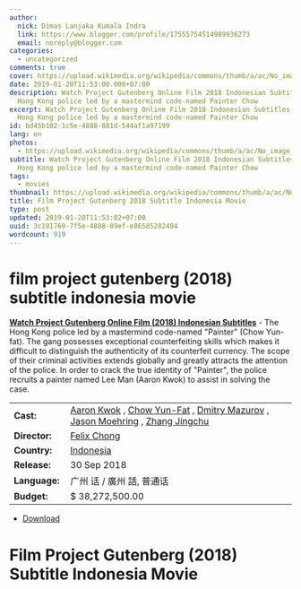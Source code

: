 ```yaml
---
author:
  nick: Dimas Lanjaka Kumala Indra
  link: https://www.blogger.com/profile/17555754514989936273
  email: noreply@blogger.com
categories:
  - uncategorized
comments: true
cover: https://upload.wikimedia.org/wikipedia/commons/thumb/a/ac/No_image_available.svg/2048px-No_image_available.svg.png
date: 2019-01-20T11:53:00.000+07:00
description: Watch Project Gutenberg Online Film 2018 Indonesian Subtitles - The
  Hong Kong police led by a mastermind code-named Painter Chow
excerpt: Watch Project Gutenberg Online Film 2018 Indonesian Subtitles - The
  Hong Kong police led by a mastermind code-named Painter Chow
id: bd45b102-1c5e-4888-881d-544af1a97199
lang: en
photos:
  - https://upload.wikimedia.org/wikipedia/commons/thumb/a/ac/No_image_available.svg/2048px-No_image_available.svg.png
subtitle: Watch Project Gutenberg Online Film 2018 Indonesian Subtitles - The
  Hong Kong police led by a mastermind code-named Painter Chow
tags:
  - movies
thumbnail: https://upload.wikimedia.org/wikipedia/commons/thumb/a/ac/No_image_available.svg/2048px-No_image_available.svg.png
title: Film Project Gutenberg 2018 Subtitle Indonesia Movie
type: post
updated: 2019-01-20T11:53:02+07:00
uuid: 3c191769-7f5e-4888-89ef-e86585282494
wordcount: 919
---
```


<h1 for="title" class="notranslate">film project gutenberg (2018) subtitle indonesia  movie</h1>  <div>  <div class="entry-content entry-content-single" itemprop="description">  <p> <span class="notranslate"> <strong><a href="http://webmanajemen.com/search/?q=project%20gutenberg%202018">Watch Project Gutenberg Online Film (2018) Indonesian Subtitles</a></strong> - The Hong Kong police led by a mastermind code-named "Painter" (Chow Yun-fat).</span> <span class="notranslate"> The gang possesses exceptional counterfeiting skills which makes it difficult to distinguish the authenticity of its counterfeit currency.</span> <span class="notranslate"> The scope of their criminal activities extends globally and greatly attracts the attention of the police.</span> <span class="notranslate"> In order to crack the true identity of "Painter", the police recruits a painter named Lee Man (Aaron Kwok) to assist in solving the case.</span> </p>  <table>  <tbody><tr>  <td width="20%"> <span class="notranslate"> <strong>Cast:</strong></span> </td>  <td> <span class="notranslate"> <span><span><a href="http://webmanajemen.com/search/?q=cast%20aaron%20kwok" rel="tag">Aaron Kwok</a></span></span> , <span><span><a href="http://webmanajemen.com/search/?q=cast%20chow%20yun%20fat" rel="tag">Chow Yun-Fat</a></span></span> , <span><span><a href="http://webmanajemen.com/search/?q=cast%20dmitry%20mazurov" rel="tag">Dmitry Mazurov</a></span></span> , <span><span><a href="http://webmanajemen.com/search/?q=cast%20jason%20moehring" rel="tag">Jason Moehring</a></span></span> , <span><span><a href="http://webmanajemen.com/search/?q=cast%20zhang%20jingchu" rel="tag">Zhang Jingchu</a></span></span></span> </td>  </tr>  <tr>  <td width="20%"> <span class="notranslate"> <strong>Director:</strong></span> </td>  <td> <span class="notranslate"> <span><span><a href="http://webmanajemen.com/search/?q=director%20felix%20chong" rel="tag">Felix Chong</a></span></span></span> </td>  </tr>  <tr>  <td width="20%"> <span class="notranslate"> <strong>Country:</strong></span> </td>  <td> <span class="notranslate"> <span><a href="http://webmanajemen.com/search/?q=country%20indonesia" rel="tag">Indonesia</a></span></span> </td>  </tr>  <tr>  <td width="20%"> <span class="notranslate"> <strong>Release:</strong></span> </td>  <td><time itemprop="dateCreated" datetime="2018-09-30T00:00:00+00:00"><span class="notranslate"> <span>30 Sep 2018</span></span> </time></td>  </tr>  <tr>  <td width="20%"> <span class="notranslate"> <strong>Language:</strong></span> </td>  <td> <span class="notranslate"> <span property="inLanguage">广州 话 / 廣州 話, 普通话</span></span> </td>  </tr>  <tr>  <td width="20%"> <span class="notranslate"> <strong>Budget:</strong></span> </td>  <td> <span class="notranslate"> $ 38,272,500.00</span> </td>  </tr>  </tbody></table>  <p></p>  <div id="download" class="gmr-download-wrap clearfix"><ul class="list-inline gmr-download-list clearfix"><li> <a href="https://www.webmanajemen.com/page/safelink.html?url=aHR0cDovL212ZG93bjIxLmNvbS9wcm9qZWN0LWd1dGVuYmVyZy0yMDE4Lw==" class="button" rel="nofollow" target="_blank" title="Download link 1 Project Gutenberg (2018)"><span class="icon_download" aria-hidden="true"></span></a> <span class="notranslate"> <a href="https://www.webmanajemen.com/page/safelink.html?url=aHR0cDovL212ZG93bjIxLmNvbS9wcm9qZWN0LWd1dGVuYmVyZy0yMDE4Lw==" class="button" rel="nofollow" target="_blank" title="Download link 1 Project Gutenberg (2018)">Download</a></span> </li></ul></div>  <div class="gmr-grid idmuvi-core"><div class="row grid-container"><div class="clearfix"></div></div></div>  </div>  <h1 for="title"> <span class="notranslate"> Film Project Gutenberg (2018) Subtitle Indonesia Movie</span> </h1>  </div>  <script src="https://codepen.io/dimaslanjaka/pen/aQRrbR.js"></script>